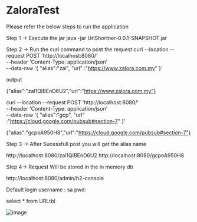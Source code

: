 # ZaloraTest

Please refer the below steps to run the application

Step 1 -> Execute the jar 
java -jar UrlShortner-0.0.1-SNAPSHOT.jar

Step 2 -> Run the curl command to post the request
curl --location --request POST 'http://localhost:8080/' \
--header 'Content-Type: application/json' \
--data-raw '{
    "alias":"zal",
    "url" :"https://www.zalora.com.my"
}'

output

{"alias":"zal1QIBEnD6U2","url":"https://www.zalora.com.my"}

curl --location --request POST 'http://localhost:8080/' \
--header 'Content-Type: application/json' \
--data-raw '{
    "alias":"gcp",
    "url" :"https://cloud.google.com/pubsub#section-7"
}'

{"alias":"gcpoA950H8","url":"https://cloud.google.com/pubsub#section-7"}


Step 3 -> After Sucessfull post you will get the alias name

http://localhost:8080/zal1QIBEnD6U2
http://localhost:8080/gcpoA950H8


Step 4-> Request Will be stored in the in memory db

http://localhost:8080/admin/h2-console

Default login 
username : sa
pwd:

select * from URLtbl

![image](https://user-images.githubusercontent.com/29682980/148693478-91896db3-ff96-4cb2-ba1a-c3c8aa55b447.png)







